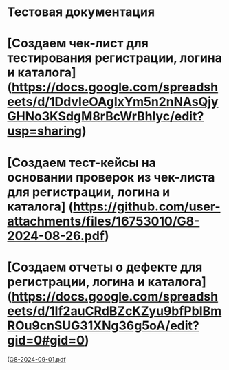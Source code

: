 # Тестовая документация
# [Создаем чек-лист для тестирования регистрации, логина и каталога] (https://docs.google.com/spreadsheets/d/1DdvIeOAgIxYm5n2nNAsQjyGHNo3KSdgM8rBcWrBhlyc/edit?usp=sharing)
# [Создаем тест-кейсы на основании проверок из чек-листа для регистрации, логина и каталога] (https://github.com/user-attachments/files/16753010/G8-2024-08-26.pdf)
# [Создаем отчеты о дефекте для регистрации, логина и каталога] (https://docs.google.com/spreadsheets/d/1If2auCRdBZcKZyu9bfPbIBmROu9cnSUG31XNg36g5oA/edit?gid=0#gid=0)
 ([G8-2024-09-01.pdf](https://github.com/user-attachments/files/16830564/G8-2024-09-01.pdf)
